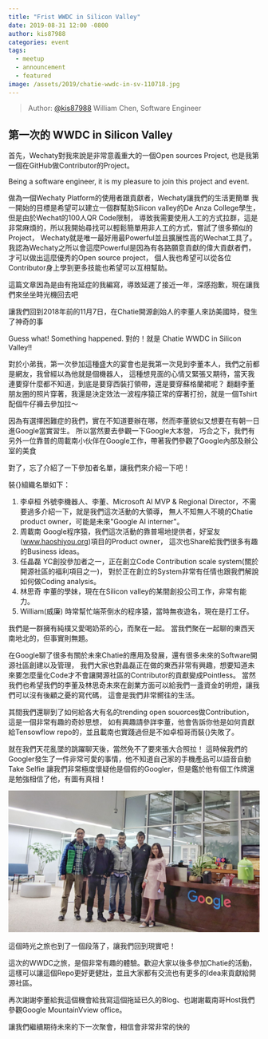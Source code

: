 ```yaml
---
title: "Frist WWDC in Silicon Valley"
date: 2019-08-31 12:00 -0800
author: kis87988
categories: event
tags:
  - meetup
  - announcement
  - featured
image: /assets/2019/chatie-wwdc-in-sv-110718.jpg
---
```


> Author: [@kis87988](https://github.com/kis87988) William Chen, Software Engineer

## 第一次的  WWDC in Silicon Valley

首先，Wechaty對我來說是非常意義重大的一個Open sources Project, 也是我第一個在GitHub做Contributor的Project。

Being a software engineer, it is my pleasure to join this project and event.

做為一個Wechaty Platform的使用者跟貢獻者，Wechaty讓我們的生活更簡單
我一開始的目標是希望可以建立一個群幫助Silicon valley的De Anza College學生，但是由於Wechat的100人QR Code限制，
導致我需要使用人工的方式拉群，這是非常麻煩的，所以我開始尋找可以輕鬆簡單用非人工的方式，嘗試了很多類似的Project，
Wechaty就是唯一最好用最Powerful並且擴展性高的Wechat工具了。
我認為Wechaty之所以會這麼Powerful是因為有各路願意貢獻的偉大貢獻者們，才可以做出這麼優秀的Open source project，
個人我也希望可以從各位Contributor身上學到更多技能也希望可以互相幫助。

這篇文章因為是由有拖延症的我編寫，導致延遲了接近一年，深感抱歉，現在讓我們來坐坐時光機回去吧

<!--more-->

讓我們回到2018年前的11月7日，在Chatie開源創始人的李董人來訪美國時，發生了神奇的事

Guess what! Something happened. 對的！就是 Chatie WWDC in Silicon Valley!!

對於小弟我，第一次參加這種盛大的宴會也是我第一次見到李董本人，我們之前都是網友，我曾經以為他就是個機器人，
這種想見面的心情又緊張又期待，當天我連要穿什麼都不知道，到底是要穿西裝打領帶，還是要穿蘇格蘭裙呢？
翻翻李董朋友圈的照片穿著，我還是決定效法一波程序猿正常的穿著打扮，就是一個Tshirt配個牛仔褲去參加拉～

因為有選擇困難症的我們，實在不知道要辦在哪，然而李董貌似又想要在有朝一日進Google當實習生。
所以當然要去參觀一下Google大本營，
巧合之下，我們有另外一位靠普的周載南小伙伴在Google工作，帶著我們參觀了Google內部及辦公室的美食

對了，忘了介紹了一下參加者名單，讓我們來介紹一下吧！

裝{}組織名單如下：

1. 李卓桓
   外號李機器人、李董、Microsoft AI MVP & Regional Director，不需要過多介紹一下，就是我們這次活動的大領導，
   無人不知無人不曉的Chatie product owner，可能是未來"Google AI interner"。
2. 周載南
   Google程序猿，我們這次活動的靠普場地提供者，好室友(www.haoshiyou.org)項目的Product owner，
   這次也Share給我們很多有趣的Business ideas。
3. 任晶磊
   YC創投參加者之一，正在創立Code Contribution scale system(關於開源社區的福利項目之一)，
   對於正在創立的System非常有任情也跟我們解說如何做Coding analysis。
4. 林思奇
   李董的學妹，現在在Silicon valley的某間創投公司工作，非常有能力。
5. William(威廉)
   時常幫忙端茶倒水的程序猿，當時無夜遊名，現在是打工仔。

我們是一群擁有純樸又愛喝奶茶的心，而聚在一起。
當我們聚在一起聊的東西天南地北的，但事實則無題。

在Google聊了很多有關於未來Chatie的應用及發展，還有很多未來的Software開源社區創建以及管理，
我們大家也對晶磊正在做的東西非常有興趣，想要知道未來要怎麼量化Code才不會讓開源社區的Contributor的貢獻變成Pointless。
當然我們也希望我們的李董及林思奇未來在創業方面可以給我們一盞資金的明燈，讓我們可以沒有後顧之憂的寫代碼，
這會是我們非常嚮往的生活。

其間我們還聊到了如何給各大有名的trending open souorces做Contribution，這是一個非常有趣的奇妙思想，
如有興趣請參詳李董，他會告訴你他是如何貢獻給Tensowflow repo的，並且載南也實踐過但是不如卓桓哥而裝{}失敗了。

就在我們天花亂墜的跳躍聊天後，當然免不了要來張大合照拉！
這時候我們的Googler發生了一件非常可愛的事情，他不知道自己家的手機產品可以語音自動Take Selfie
讓我們非常極度懷疑他是個假的Googler，但是鑑於他有個工作牌還是勉強相信了他，有圖有真相！

![Chatie WWDC Photo][meetup-photo]

這個時光之旅也到了一個段落了，讓我們回到現實吧！

這次的WWDC之旅，是個非常有趣的體驗。歡迎大家以後多參加Chatie的活動，
這樣可以讓這個Repo更好更健壯，並且大家都有交流也有更多的Idea來貢獻給開源社區。

再次謝謝李董給我這個機會給我寫這個拖延已久的Blog、也謝謝載南哥Host我們參觀Google MountainVview office。

讓我們繼續期待未來的下一次聚會，相信會非常非常的快的

[meetup-photo]: /assets/2019/chatie-wwdc-in-sv-110718.jpg
